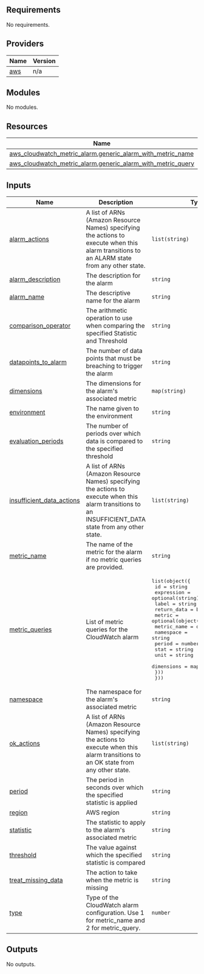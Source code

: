 <!-- BEGIN_TF_DOCS -->
## Requirements

No requirements.

## Providers

| Name | Version |
|------|---------|
| <a name="provider_aws"></a> [aws](#provider\_aws) | n/a |

## Modules

No modules.

## Resources

| Name | Type |
|------|------|
| [aws_cloudwatch_metric_alarm.generic_alarm_with_metric_name](https://registry.terraform.io/providers/hashicorp/aws/latest/docs/resources/cloudwatch_metric_alarm) | resource |
| [aws_cloudwatch_metric_alarm.generic_alarm_with_metric_query](https://registry.terraform.io/providers/hashicorp/aws/latest/docs/resources/cloudwatch_metric_alarm) | resource |

## Inputs

| Name | Description | Type | Default | Required |
|------|-------------|------|---------|:--------:|
| <a name="input_alarm_actions"></a> [alarm\_actions](#input\_alarm\_actions) | A list of ARNs (Amazon Resource Names) specifying the actions to execute when this alarm transitions to an ALARM state from any other state. | `list(string)` | `[]` | no |
| <a name="input_alarm_description"></a> [alarm\_description](#input\_alarm\_description) | The description for the alarm | `string` | n/a | yes |
| <a name="input_alarm_name"></a> [alarm\_name](#input\_alarm\_name) | The descriptive name for the alarm | `string` | n/a | yes |
| <a name="input_comparison_operator"></a> [comparison\_operator](#input\_comparison\_operator) | The arithmetic operation to use when comparing the specified Statistic and Threshold | `string` | n/a | yes |
| <a name="input_datapoints_to_alarm"></a> [datapoints\_to\_alarm](#input\_datapoints\_to\_alarm) | The number of data points that must be breaching to trigger the alarm | `string` | `null` | no |
| <a name="input_dimensions"></a> [dimensions](#input\_dimensions) | The dimensions for the alarm's associated metric | `map(string)` | n/a | yes |
| <a name="input_environment"></a> [environment](#input\_environment) | The name given to the environment | `string` | `null` | no |
| <a name="input_evaluation_periods"></a> [evaluation\_periods](#input\_evaluation\_periods) | The number of periods over which data is compared to the specified threshold | `string` | n/a | yes |
| <a name="input_insufficient_data_actions"></a> [insufficient\_data\_actions](#input\_insufficient\_data\_actions) | A list of ARNs (Amazon Resource Names) specifying the actions to execute when this alarm transitions to an INSUFFICIENT\_DATA state from any other state. | `list(string)` | `[]` | no |
| <a name="input_metric_name"></a> [metric\_name](#input\_metric\_name) | The name of the metric for the alarm if no metric queries are provided. | `string` | `""` | no |
| <a name="input_metric_queries"></a> [metric\_queries](#input\_metric\_queries) | List of metric queries for the CloudWatch alarm | <pre>list(object({<br>    id          = string<br>    expression  = optional(string)<br>    label       = string<br>    return_data = bool<br>    metric = optional(object({<br>      metric_name = optional(string)<br>      namespace   = string<br>      period      = number<br>      stat        = string<br>      unit        = string<br>      dimensions  = map(string)<br>    }))<br>  }))</pre> | `[]` | no |
| <a name="input_namespace"></a> [namespace](#input\_namespace) | The namespace for the alarm's associated metric | `string` | n/a | yes |
| <a name="input_ok_actions"></a> [ok\_actions](#input\_ok\_actions) | A list of ARNs (Amazon Resource Names) specifying the actions to execute when this alarm transitions to an OK state from any other state. | `list(string)` | `[]` | no |
| <a name="input_period"></a> [period](#input\_period) | The period in seconds over which the specified statistic is applied | `string` | n/a | yes |
| <a name="input_region"></a> [region](#input\_region) | AWS region | `string` | n/a | yes |
| <a name="input_statistic"></a> [statistic](#input\_statistic) | The statistic to apply to the alarm's associated metric | `string` | n/a | yes |
| <a name="input_threshold"></a> [threshold](#input\_threshold) | The value against which the specified statistic is compared | `string` | n/a | yes |
| <a name="input_treat_missing_data"></a> [treat\_missing\_data](#input\_treat\_missing\_data) | The action to take when the metric is missing | `string` | `"missing"` | no |
| <a name="input_type"></a> [type](#input\_type) | Type of the CloudWatch alarm configuration. Use 1 for metric\_name and 2 for metric\_query. | `number` | n/a | yes |

## Outputs

No outputs.
<!-- END_TF_DOCS -->
